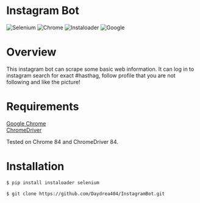 # Instagram Bot





![Selenium](https://img.shields.io/badge/Selenium-3.141.0-brightgreen?style=for-the-badge) ![Chrome](https://img.shields.io/badge/Chromedriver-84.0.4147.30-brightgreen?style=for-the-badge) ![Instaloader](https://img.shields.io/badge/Instaloader-4.4.5-brightgreen?style=for-the-badge&logo=instagram&link=https://github.com/instaloader/instaloader) ![Google](https://img.shields.io/badge/Google%20Chrome-84-brightgreen?style=for-the-badge&logo=google&link=https://www.google.com/chrome/&labelColor=000000)

# Overview

This instagram bot can scrape some basic web information. It can log in to instagram search for exact #hasthag, follow profile that you are not following and  like the picture!




# Requirements


[Google Chrome][googlechrome]
<br>
[ChromeDriver][chromedriver]

Tested on Chrome 84 and ChromeDriver 84.



# Installation

```bash
$ pip install instaloader selenium

$ git clone https://github.com/Daydrea404/InstagramBot.git
```

[googlechrome]: https://www.google.com/chrome/
[chromedriver]: https://chromedriver.chromium.org/downloads
